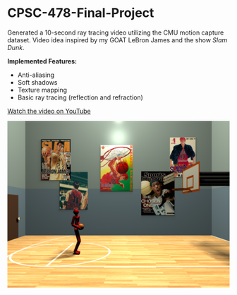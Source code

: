 # CPSC-478-Final-Project

Generated a 10-second ray tracing video utilizing the CMU motion capture dataset. Video idea inspired by my GOAT LeBron James and the show *Slam Dunk*.

**Implemented Features:**
- Anti-aliasing
- Soft shadows
- Texture mapping
- Basic ray tracing (reflection and refraction)

[Watch the video on YouTube](https://www.youtube.com/watch?v=8S4YsUGGLp8)

![alt text](The%20Final%20Slam%20Dunk.png)
